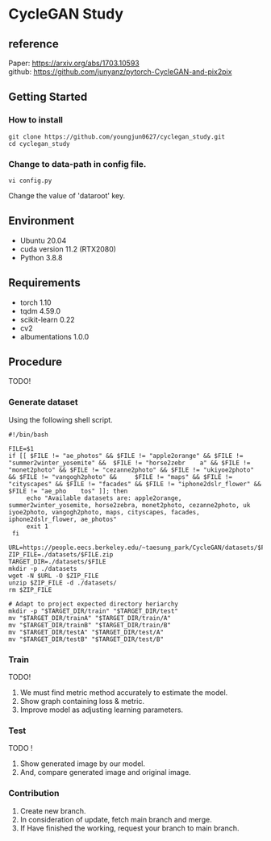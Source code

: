 # CycleGAN Study

## reference
Paper: https://arxiv.org/abs/1703.10593   
github: https://github.com/junyanz/pytorch-CycleGAN-and-pix2pix

## Getting Started
### How to install
```    
git clone https://github.com/youngjun0627/cyclegan_study.git
cd cyclegan_study
```
### Change to data-path in config file.
```   
vi config.py
```
Change the value of 'dataroot' key.

## Environment
- Ubuntu 20.04
- cuda version 11.2 (RTX2080)
- Python 3.8.8

## Requirements
- torch 1.10
- tqdm 4.59.0
- scikit-learn 0.22
- cv2
- albumentations 1.0.0

## Procedure
 TODO!

### Generate dataset
Using the following shell script.
```
#!/bin/bash                                                                                                        

FILE=$1
if [[ $FILE != "ae_photos" && $FILE != "apple2orange" && $FILE != "summer2winter_yosemite" &&  $FILE != "horse2zebr    a" && $FILE != "monet2photo" && $FILE != "cezanne2photo" && $FILE != "ukiyoe2photo" && $FILE != "vangogh2photo" &&     $FILE != "maps" && $FILE != "cityscapes" && $FILE != "facades" && $FILE != "iphone2dslr_flower" && $FILE != "ae_pho    tos" ]]; then
     echo "Available datasets are: apple2orange, summer2winter_yosemite, horse2zebra, monet2photo, cezanne2photo, uk    iyoe2photo, vangogh2photo, maps, cityscapes, facades, iphone2dslr_flower, ae_photos"
     exit 1
 fi
 
URL=https://people.eecs.berkeley.edu/~taesung_park/CycleGAN/datasets/$FILE.zip
ZIP_FILE=./datasets/$FILE.zip
TARGET_DIR=./datasets/$FILE
mkdir -p ./datasets
wget -N $URL -O $ZIP_FILE
unzip $ZIP_FILE -d ./datasets/
rm $ZIP_FILE

# Adapt to project expected directory heriarchy
mkdir -p "$TARGET_DIR/train" "$TARGET_DIR/test"
mv "$TARGET_DIR/trainA" "$TARGET_DIR/train/A"
mv "$TARGET_DIR/trainB" "$TARGET_DIR/train/B"
mv "$TARGET_DIR/testA" "$TARGET_DIR/test/A"
mv "$TARGET_DIR/testB" "$TARGET_DIR/test/B"                                                   
```

### Train
 TODO!
 1. We must find metric method accurately to estimate the model.
 2. Show graph containing loss & metric.
 3. Improve model as adjusting learning parameters.
 
### Test
 TODO !
 1. Show generated image by our model.
 2. And, compare generated image and original image.

### Contribution
1. Create new branch.
2. In consideration of update, fetch main branch and merge.
3. If Have finished the working, request your branch to main branch.

